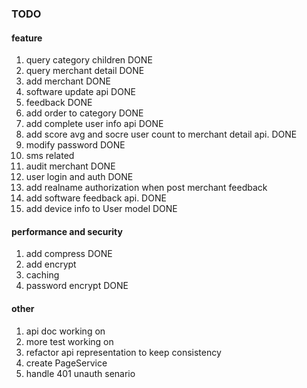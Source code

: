 ### TODO
#### feature

1. query category children 	DONE
2. query merchant detail	DONE
3. add merchant				DONE
4. software update api		DONE
5. feedback					DONE
6. add order to category	DONE
7. add complete user info api	DONE
8. add score avg and socre user count to merchant detail api.		DONE
9. modify password		DONE
10. sms related
11. audit merchant		DONE
12. user login and auth		DONE
13. add realname authorization when post merchant feedback
14. add software feedback api.	DONE
15. add device info to User model	DONE

#### performance and security
1. add compress			DONE
2. add encrypt
3. caching
4. password encrypt		DONE

#### other
1. api doc			working on
2. more test			working on
3. refactor api representation to keep consistency
4. create PageService
5. handle 401 unauth senario
